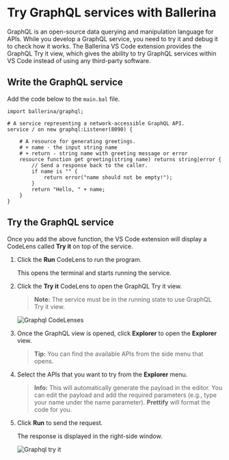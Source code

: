 # Try GraphQL services with Ballerina
GraphQL is an open-source data querying and manipulation language for APIs. While you develop a GraphQL service, you need to try it and debug it to check how it works. The Ballerina VS Code extension provides the GraphQL Try it view, which gives the ability to try GraphQL services within VS Code instead of using any third-party software.

## Write the GraphQL service
Add the code below to the `main.bal` file.
```ballerina
import ballerina/graphql;

# A service representing a network-accessible GraphQL API.
service / on new graphql:Listener(8090) {

    # A resource for generating greetings.
    # + name - the input string name
    # + return - string name with greeting message or error
    resource function get greeting(string name) returns string|error {
        // Send a response back to the caller.
        if name is "" {
            return error("name should not be empty!");
        }
        return "Hello, " + name;
    }
}
```

## Try the GraphQL service
Once you add the above function, the VS Code extension will display a CodeLens called **Try it** on top of the service.

1. Click the **Run** CodeLens to run the program. 
    
    This opens the terminal and starts running the service.

2. Click the **Try it** CodeLens to open the GraphQL Try it view.
   >**Note:** The service must be in the running state to use GraphQL Try it view.

    ![Graphql CodeLenses](../../img/graphql-codelenses.png?raw=true)

3. Once the GraphQL view is opened, click **Explorer** to open the **Explorer** view.
   >**Tip:** You can find the available APIs from the side menu that opens.

4. Select the APIs that you want to try from the **Explorer** menu.
   >**Info:** This will automatically generate the payload in the editor. You can edit the payload and add the required parameters (e.g., type your name under the name parameter). **Prettify** will format the code for you.

5. Click **Run** to send the request.

    The response is displayed in the right-side window.

    ![Graphql try it](../../img/graphql-tryit.gif?raw=true)

